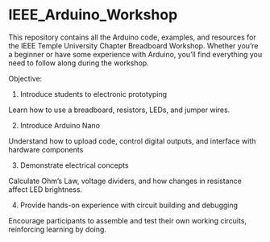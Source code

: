 # IEEE_Arduino_Workshop
This repository contains all the Arduino code, examples, and resources for the IEEE Temple University Chapter Breadboard Workshop.  Whether you’re a beginner or have some experience with Arduino, you’ll find everything you need to follow along during the workshop.


Objective: 
1. Introduce students to electronic prototyping​

Learn how to use a breadboard, resistors, LEDs, and jumper wires.​

2. Introduce Arduino Nano​

Understand how to upload code, control digital outputs, and interface with hardware
components​

3. Demonstrate electrical concepts​

Calculate Ohm’s Law, voltage dividers, and how changes in resistance affect LED brightness.​

4. Provide hands-on experience with circuit building and debugging​

Encourage participants to assemble and test their own working circuits, reinforcing learning
by doing.​


